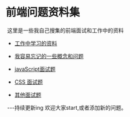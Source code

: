  #  前端问题资料集 #
  
  这里是一些我自己搜集的前端面试和工作中的资料
  
- [工作中学习的资料](//github.com/LuoShengMen/Interview-Questions/blob/master/data.md)

- [我容易忘记的一些概念和问题](//github.com/LuoShengMen/Interview-Questions/blob/master/Questions.md)
  
- [javaScript面试题](//github.com/LuoShengMen/Interview-Questions/blob/master/Js.md)
  
- [CSS 面试题](//github.com/LuoShengMen/Interview-Questions/blob/master/Css.md)
  
- [其他面试题](//github.com/LuoShengMen/Interview-Questions/blob/master/Other.md)
  
  
  ---持续更新ing
 欢迎大家start,或者添加新的问题。
